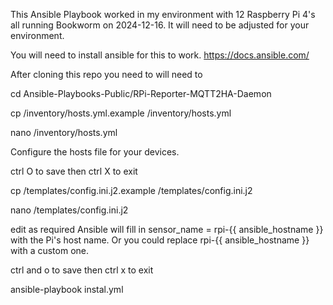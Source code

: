 This Ansible Playbook worked in my environment with 12 Raspberry Pi 4's all running Bookworm on 2024-12-16.  It will need to be adjusted for your environment. 

You will need to install ansible for this to work. https://docs.ansible.com/

After cloning this repo you need to will need to 

cd Ansible-Playbooks-Public/RPi-Reporter-MQTT2HA-Daemon

cp /inventory/hosts.yml.example /inventory/hosts.yml

nano /inventory/hosts.yml

Configure the hosts file for your devices.

ctrl O to save then ctrl X to exit

cp /templates/config.ini.j2.example /templates/config.ini.j2

nano /templates/config.ini.j2

edit as required 
Ansible will fill in sensor_name = rpi-{{ ansible_hostname }} with the Pi's host name.
Or you could replace rpi-{{ ansible_hostname }} with a custom one.

ctrl and o to save then ctrl x to exit

ansible-playbook instal.yml
